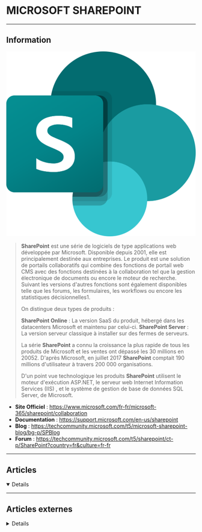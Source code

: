 # MICROSOFT SHAREPOINT
----

## <i class="fa-solid fa-hashtag"></i> Information

![Logo](../../_media/apps/microsoft_sharepoint/microsoft_office_sharepoint_2019.svg ':size=250 :no-zoom')


> <i class="fa-solid fa-quote-left"></i> **SharePoint** est une série de logiciels de type applications web développée par Microsoft. Disponible depuis 2001, elle est principalement destinée aux entreprises. Le produit est une solution de portails collaboratifs qui combine des fonctions de portail web CMS avec des fonctions destinées à la collaboration tel que la gestion électronique de documents ou encore le moteur de recherche. Suivant les versions d'autres fonctions sont également disponibles telle que les forums, les formulaires, les workflows ou encore les statistiques décisionnelles1.
>
> On distingue deux types de produits :
>
> **SharePoint Online** : La version SaaS du produit, hébergé dans les datacenters Microsoft et maintenu par celui-ci.
> **SharePoint Server** : La version serveur classique à installer sur des fermes de serveurs.
>
> La série **SharePoint** a connu la croissance la plus rapide de tous les produits de Microsoft et les ventes ont dépassé les 30 millions en 20052. D'après Microsoft, en juillet 2017 **SharePoint** comptait 190 millions d'utilisateur à travers 200 000 organisations.
>
> D'un point vue technologique les produits **SharePoint** utilisent le moteur d'exécution ASP.NET, le serveur web Internet Information Services (IIS) , et le système de gestion de base de données SQL Server, de Microsoft. <i class="fa-solid fa-quote-left fa-rotate-180"></i>


- <i class="fa-solid fa-globe"></i> **Site Officiel** : https://www.microsoft.com/fr-fr/microsoft-365/sharepoint/collaboration
- <i class="fa-solid fa-book"></i> **Documentation** : https://support.microsoft.com/en-us/sharepoint
- <i class="fab fa-blogger-b"></i> **Blog** : https://techcommunity.microsoft.com/t5/microsoft-sharepoint-blog/bg-p/SPBlog
- <i class="fas fa-comments"></i> **Forum** : https://techcommunity.microsoft.com/t5/sharepoint/ct-p/SharePoint?country=fr&culture=fr-fr

---

## <i class="fa-regular fa-newspaper"></i> Articles

<details open>

</details>

---

## <i class="fa-solid fa-glasses"></i> Articles externes

<details>

- [A New Planner Apps Arrives to Modern SharePoint Online Sites](https://www.petri.com/new-planner-apps-arrives-modern-sharepoint-online-sites)
- [Execution PowerShell Scripts in SharePoint Server to Create Certificate and Issuer ID](https://dzone.com/articles/execution-powershell-scripts-in-sharepoint-server)
- [How to Create a Blog with Modern SharePoint News Pages](https://www.petri.com/how-to-create-a-blog-with-modern-sharepoint-news-pages)
- [How To Create SharePoint News digest with news from multiple SharePoint sites](https://www.petri.com/how-to-create-sharepoint-news-digest-with-news-from-multiple-sharepoint-sites)
- [How to Dig Deeper Into Your SharePoint Farm](https://www.petri.com/dig-deeper-sharepoint-farm)
- [How to Effectively Secure a SharePoint Team Site: 11 Tips](https://www.makeuseof.com/effectively-secure-sharepoint-team-site-tips/)
- [How to Uncover and Move Away from SharePoint 2010 Workflows](https://petri.com/how-to-uncover-and-move-away-from-sharepoint-2010-workflows)
- [Import de fichiers volumineux dans SharePoint](https://blog.sodifrance.fr/import-de-fichiers-volumineux-dans-sharepoint/)
- [Improving SharePoint Online Search with Bookmarks](https://petri.com/improving-sharepoint-online-search-with-bookmarks)
- [Introducing SharePoint Attention View](https://www.petri.com/introducing-sharepoint-attention-view)
- [Introducing SharePoint Hub Sites](https://www.petri.com/introducing-sharepoint-hub-sites)
- [Modern SharePoint Web Parts — Image Web Part](https://www.petri.com/modern-sharepoint-web-parts-image-web-part)
- [PowerShell for SharePoint Online Toolset](https://www.petri.com/powershell-sharepoint-online-toolset)
- [PowerShell for SharePoint Online Usage Scenarios](https://www.petri.com/powershell-sharepoint-online-usage-scenarios)
- [Renaming Teams and Channels Can Be Messy, Especially with SharePoint](https://www.petri.com/renaming-teams-can-be-messy)
- [Sensitivity Labels Exert More Control Over SharePoint Online Sites](https://petri.com/sensitivity-labels-control-sharepoint-sites)
- [SharePoint Launches Files Restore and New Admin Center](https://www.petri.com/sharepoint-online-files-restore)
- [SharePoint Online Administration Center: New and improved](https://www.petri.com/sharepoint-online-administration-center-new-improved)
- [The 10 Best Practices Every SharePoint User Should Know](https://www.makeuseof.com/best-practices-sharepoint-user-should-know/)
- [The Ups and Downs of the Simplified View of SharePoint in Teams](https://www.petri.com/simplified-view-sharepoint-teams)
- [Understanding the new Teams Capabilities in the SharePoint Migration Tool](https://petri.com/understanding-the-new-teams-capabilities-in-the-sharepoint-migration-tool)
- [Using Document IDs with SharePoint Online](https://www.petri.com/using-document-ids-sharepoint-online)

</details>